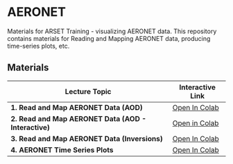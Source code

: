 # AERONET

Materials for ARSET Training - visualizing AERONET data. This repository contains materials for Reading and Mapping AERONET data, producing time-series plots, etc.

## Materials

| Lecture Topic               | Interactive Link                                                                                           |
|-----------------------------|------------------------------------------------------------------------------------------------------------|
| **1. Read and Map AERONET Data (AOD)** | [Open In Colab](https://colab.research.google.com/drive/1137sHLtyfV8Y9n3M97nJEjMjn8Xi7oDC) |
| **2. Read and Map AERONET Data (AOD - Interactive)** | [Open in Colab](https://colab.research.google.com/drive/1K2K3Si00LO1_HXaPvr6hzDqXjSowA9ZZ) |
| **3. Read and Map AERONET Data (Inversions)** | [Open In Colab](https://colab.research.google.com/drive/1Q7Aoh39t4iRIcTae1rcST9NXjxDVDCgM) |
| **4. AERONET Time Series Plots** | [Open In Colab](https://colab.research.google.com/drive/13V4WAnA6dhQR1o2pHXZA0Wm2-H5Xk498) |
